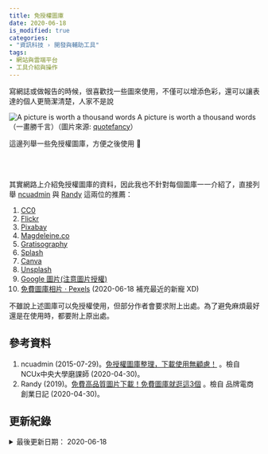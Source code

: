 ```yaml
---
title: 免授權圖庫
date: 2020-06-18
is_modified: true
categories:
- "資訊科技 › 開發與輔助工具"
tags:
- 網站與雲端平台
- 工具介紹與操作
--- 
```


寫網誌或做報告的時候，很喜歡找一些圖來使用，不僅可以增添色彩，還可以讓表達的個人更簡潔清楚，人家不是說
   
<p class="illustration">
    <img src="https://i.imgur.com/XHfOXq8.jpg" alt="A picture is worth a thousand words">
    A picture is worth a thousand words（一畫勝千言）（圖片來源: <a href="https://quotefancy.com/quote/1647576/Ben-Shneiderman-A-picture-is-worth-a-thousand-words-An-interface-is-worth-a-thousand">quotefancy</a>）
</p>
    
這邊列舉一些免授權圖庫，方便之後使用 :heart_decoration: 

<!--more-->
<br><br> 

其實網路上介紹免授權圖庫的資料，因此我也不針對每個圖庫一一介紹了，直接列舉 [ncuadmin](http://ncux.ncu.edu.tw/?p=389) 與 [Randy](https://www.randy24.com/blog/free-picture-download-webstie/) 這兩位的推薦：

1. [CC0](http://cc0.wfublog.com/)
2. [Flickr](https://www.flickr.com/)
3. [Pixabay](https://pixabay.com/)
4. [Magdeleine.co](http://magdeleine.co/)
5. [Gratisography](http://www.gratisography.com/)
6. [Splash](https://unsplash.com/)
7. [Canva](https://designschool.canva.com/blog/free-stock-photos/)
8. [Unsplash](https://unsplash.com/)
9. [Google 圖片(注意圖片授權)](https://www.google.com.tw/imghp?hl=zh-TW)
10. [免費圖庫相片 · Pexels](https://www.pexels.com/zh-tw/) (2020-06-18 補充最近的新寵 XD)

不雖說上述圖庫可以免授權使用，但部分作者會要求附上出處。為了避免麻煩最好還是在使用時，都要附上原出處。



## 參考資料 
1. ncuadmin (2015-07-29)。[免授權圖庫整理，下載使用無顧慮！](http://ncux.ncu.edu.tw/?p=389) 。檢自  NCUx中央大學磨課師 (2020-04-30)。
2. Randy (2019)。[免費高品質圖片下載！免費圖庫就逛這3個](https://www.randy24.com/blog/free-picture-download-webstie/) 。檢自 品牌電商創業日記 (2020-04-30)。



## 更新紀錄
<details class="update_stamp">
  <summary>最後更新日期： 2020-06-18</summary>
  <ul>
    <li>2020-06-18 更新</li>
    <li>2020-05-26 發布</li>
    <li>2020-04-30 完稿</li>
  </ul>
</details>